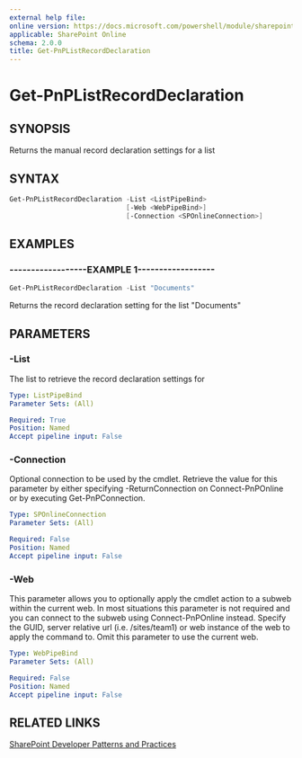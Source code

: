 ```yaml
---
external help file:
online version: https://docs.microsoft.com/powershell/module/sharepoint-pnp/get-pnplistrecorddeclaration
applicable: SharePoint Online
schema: 2.0.0
title: Get-PnPListRecordDeclaration
---
```


# Get-PnPListRecordDeclaration

## SYNOPSIS
Returns the manual record declaration settings for a list

## SYNTAX 

```powershell
Get-PnPListRecordDeclaration -List <ListPipeBind>
                             [-Web <WebPipeBind>]
                             [-Connection <SPOnlineConnection>]
```

## EXAMPLES

### ------------------EXAMPLE 1------------------
```powershell
Get-PnPListRecordDeclaration -List "Documents"
```

Returns the record declaration setting for the list "Documents"

## PARAMETERS

### -List
The list to retrieve the record declaration settings for

```yaml
Type: ListPipeBind
Parameter Sets: (All)

Required: True
Position: Named
Accept pipeline input: False
```

### -Connection
Optional connection to be used by the cmdlet. Retrieve the value for this parameter by either specifying -ReturnConnection on Connect-PnPOnline or by executing Get-PnPConnection.

```yaml
Type: SPOnlineConnection
Parameter Sets: (All)

Required: False
Position: Named
Accept pipeline input: False
```

### -Web
This parameter allows you to optionally apply the cmdlet action to a subweb within the current web. In most situations this parameter is not required and you can connect to the subweb using Connect-PnPOnline instead. Specify the GUID, server relative url (i.e. /sites/team1) or web instance of the web to apply the command to. Omit this parameter to use the current web.

```yaml
Type: WebPipeBind
Parameter Sets: (All)

Required: False
Position: Named
Accept pipeline input: False
```

## RELATED LINKS

[SharePoint Developer Patterns and Practices](https://aka.ms/sppnp)